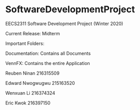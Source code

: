 # SoftwareDevelopmentProject
EECS2311 Software Development Project (Winter 2020)

Current Release: Midterm

Important Folders:

Documentation: Contains all Documents

VennFX: Contains the entire Application

Reuben Ninan 216315509

Edward Nwogwugwu 215163520

Wenxuan Li 216374324

Eric Kwok 216397150
